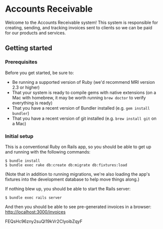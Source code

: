 # Accounts Receivable

Welcome to the Accounts Receivable system! This system is responsible for
creating, sending, and tracking invoices sent to clients so we can be paid for
our products and services.

## Getting started

### Prerequisites

Before you get started, be sure to:

* Be running a supported version of Ruby (we'd recommend MRI version 2.3 or
  higher)
* That your system is ready to compile gems with native extensions (on a Mac
  with homebrew, it may be worth running `brew doctor` to verify everything is
  ready)
* That you have a recent version of Bundler installed (e.g. `gem install
  bundler`)
* That you have a recent version of git installed (e.g. `brew install git` on a
  Mac)

### Initial setup

This is a conventional Ruby on Rails app, so you should be able to get up and
running with the following commands:

```
$ bundle install
$ bundle exec rake db:create db:migrate db:fixtures:load
```

(Note that in addition to running migrations, we're also loading the app's
fixtures into the development database to help move things along.)

If nothing blew up, you should be able to start the Rails server:

```
$ bundle exec rails server
```

And then you should be able to see pre-generated invoices in a browser:
[http://localhost:3000/invoices](http://localhost:3000/invoices)

FEQsHc96zny2suQI19kVr2CIyoibZqyF

